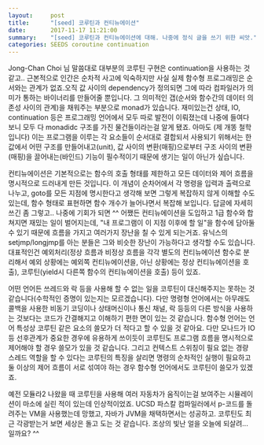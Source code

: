 ```yaml
---
layout:     post
title:      "[seed] 코루틴과 컨티뉴에이션"
date:       2017-11-17 11:21:00
summary:    "[seed] 코루틴과 컨티뉴에이션에 대해. 나중에 정식 글을 쓰기 위한 씨앗."
categories: SEEDS coroutine continuation
---
```


Jong-Chan Choi 님 말씀대로 대부분의 코루틴 구현은 continuation을 사용하는 것 같고.. 근본적으로 인간은 순차적 사고에 익숙하지만 사실 실제 함수형 프로그래밍은 순서와는 관계가 없죠.오직 값 사이의 dependency가 정의되면 그에 따라 컴파일러가 의미가 통하는 바이너리를 만들어줄 뿐입니다. 그 의미적인 갭(순서와 함수간의 데이터 의존성 사이의 관계)을 채워주는 부분으로 monad가 있습니다. 재미있는건 상태, IO, continuation 등은 프로그래밍 언어에서 모두 따로 발전이 이뤄졌는데 나중에 들여다 보니 모두 다 monadidc 구조를 가진 물건들이라는걸 알게 됐죠. 아마도 (제 개똥 철학입니다) 이는 프로그램을 이루는 각 요소들이 순서대로 결합되서 사용되기 위해서는 한 값에서 어떤 구조를 만들어내고(unit), 값 사이의 변환(매핑)으로부터 구조 사이의 변환(매핑)을 끌어내는(바인드) 기능이 필수적이기 때문에 생기는 일이 아닌가 싶습니다. 

컨티뉴에이션은 기본적으로는 함수의 호출 형태를 제한하고 모든 데이터와 제어 흐름을 명시적으로 드러내게 만든 것입니다. 이 개념이 순차어에서 각 명령을 입력과 출력으로 나누고, goto를 모든 지점에 명시한다고 생각해 보면 그렇게 복잡하지 않게 이해할 수도 있는데, 함수 형태로 표현하면 함수 개수가 늘어나면서 복잡해 보입니다. 답글에 자세히 쓰긴 좀 그렇고.. 나중에 기회가 되면 ^^ 어쨌든 컨티뉴에이션을 도입하고 1급 함수와 합쳐지면 재밌는 일이 벌어지는데, "내 프로그램이 이 지점 이후에 할 일"을 함수에 담아둘 수 있기 때문에 흐름을 가지고 여러가지 장난을 칠 수 있게 되는거죠. 유닉스의 setjmp/longjmp를 아는 분들은 그와 비슷한 장난이 가능하다고 생각할 수도 있습니다. 대표적인건 예외처리(정상 흐름과 비정상 흐름을 각각 별도의 컨티뉴에이션 함수로 분리해서 예외 상황에는 예외쪽 컨티뉴에이션을, 아닌 상황에는 정상 컨티뉴에이션을 호출), 코루틴(yield시 다른쪽 함수의 컨티뉴에이션을 호출) 등이 있죠.

어떤 언어든 쓰레드와 락 등을 사용해 할 수 없는 일을 코루틴이 대신해주지는 못하는 것 같습니다(수학적인 증명이 있는지는 모르겠습니다). 다만 명령형 언어에서는 아무래도 콜백을 사용한 비동기 코딩이나 상태머신이나 통신 채널, 락 등등의 다른 방식을 사용하는 것보다는 코드가 간결해지고 이해하기 편한 면이 있는 것 같습니다. 함수형 언어는 언어 특성상 코루틴 같은 요소의 쓸모가 더 적다고 할 수 있을 것 같아요. 다만 모나드가 IO 등 선후관계가 중요한 경우에 유용하게 쓰이듯이 코루틴도 프로그램 흐름을 명시적으로 제어해야 할 경우 쓸모가 있을 것 같습니다. 그리고 컨텍스트 스위칭이 필요 없는 경량 스레드 역할을 할 수 있다는 코루틴의 특징을 살리면 명령의 순차적인 실행이 필요하고 둘 이상의 제어 흐름이 서로 섞여야 하는 경우 함수형 언어에서도 코루틴이 쓸모가 있겠죠.

예전 모듈라2 나왔을 때 코루틴을 사용해 여러 자동차가 움직이는걸 보여주는 시뮬레이션이 마소에 실린 적이 있는데 인상적이었죠. UCSD 파스칼 컴파일러에서 p-코드를 돌려주는 VM을 사용했는데 망했고, 자바가 JVM을 채택하면서는 성공하고. 코루틴도 최근 각광받는거 보면 세상은 돌고 도는 것 같습니다. 조상의 빛난 얼을 오늘에 되살려... 일까요? ^^

